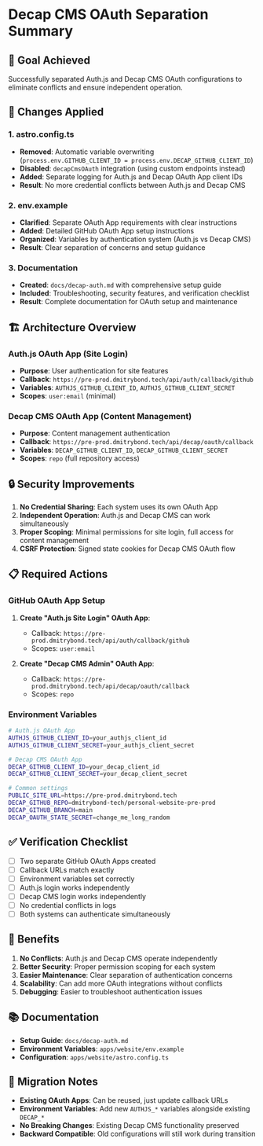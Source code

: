 # Decap CMS OAuth Separation Summary

## 🎯 **Goal Achieved**
Successfully separated Auth.js and Decap CMS OAuth configurations to eliminate conflicts and ensure independent operation.

## 🔧 **Changes Applied**

### 1. **astro.config.ts**
- **Removed**: Automatic variable overwriting (`process.env.GITHUB_CLIENT_ID = process.env.DECAP_GITHUB_CLIENT_ID`)
- **Disabled**: `decapCmsOAuth` integration (using custom endpoints instead)
- **Added**: Separate logging for Auth.js and Decap OAuth App client IDs
- **Result**: No more credential conflicts between Auth.js and Decap CMS

### 2. **env.example**
- **Clarified**: Separate OAuth App requirements with clear instructions
- **Added**: Detailed GitHub OAuth App setup instructions
- **Organized**: Variables by authentication system (Auth.js vs Decap CMS)
- **Result**: Clear separation of concerns and setup guidance

### 3. **Documentation**
- **Created**: `docs/decap-auth.md` with comprehensive setup guide
- **Included**: Troubleshooting, security features, and verification checklist
- **Result**: Complete documentation for OAuth setup and maintenance

## 🏗️ **Architecture Overview**

### **Auth.js OAuth App (Site Login)**
- **Purpose**: User authentication for site features
- **Callback**: `https://pre-prod.dmitrybond.tech/api/auth/callback/github`
- **Variables**: `AUTHJS_GITHUB_CLIENT_ID`, `AUTHJS_GITHUB_CLIENT_SECRET`
- **Scopes**: `user:email` (minimal)

### **Decap CMS OAuth App (Content Management)**
- **Purpose**: Content management authentication
- **Callback**: `https://pre-prod.dmitrybond.tech/api/decap/oauth/callback`
- **Variables**: `DECAP_GITHUB_CLIENT_ID`, `DECAP_GITHUB_CLIENT_SECRET`
- **Scopes**: `repo` (full repository access)

## 🔒 **Security Improvements**

1. **No Credential Sharing**: Each system uses its own OAuth App
2. **Independent Operation**: Auth.js and Decap CMS can work simultaneously
3. **Proper Scoping**: Minimal permissions for site login, full access for content management
4. **CSRF Protection**: Signed state cookies for Decap CMS OAuth flow

## 📋 **Required Actions**

### **GitHub OAuth App Setup**
1. **Create "Auth.js Site Login" OAuth App**:
   - Callback: `https://pre-prod.dmitrybond.tech/api/auth/callback/github`
   - Scopes: `user:email`

2. **Create "Decap CMS Admin" OAuth App**:
   - Callback: `https://pre-prod.dmitrybond.tech/api/decap/oauth/callback`
   - Scopes: `repo`

### **Environment Variables**
```bash
# Auth.js OAuth App
AUTHJS_GITHUB_CLIENT_ID=your_authjs_client_id
AUTHJS_GITHUB_CLIENT_SECRET=your_authjs_client_secret

# Decap CMS OAuth App
DECAP_GITHUB_CLIENT_ID=your_decap_client_id
DECAP_GITHUB_CLIENT_SECRET=your_decap_client_secret

# Common settings
PUBLIC_SITE_URL=https://pre-prod.dmitrybond.tech
DECAP_GITHUB_REPO=dmitrybond-tech/personal-website-pre-prod
DECAP_GITHUB_BRANCH=main
DECAP_OAUTH_STATE_SECRET=change_me_long_random
```

## ✅ **Verification Checklist**

- [ ] Two separate GitHub OAuth Apps created
- [ ] Callback URLs match exactly
- [ ] Environment variables set correctly
- [ ] Auth.js login works independently
- [ ] Decap CMS login works independently
- [ ] No credential conflicts in logs
- [ ] Both systems can authenticate simultaneously

## 🚀 **Benefits**

1. **No Conflicts**: Auth.js and Decap CMS operate independently
2. **Better Security**: Proper permission scoping for each system
3. **Easier Maintenance**: Clear separation of authentication concerns
4. **Scalability**: Can add more OAuth integrations without conflicts
5. **Debugging**: Easier to troubleshoot authentication issues

## 📚 **Documentation**

- **Setup Guide**: `docs/decap-auth.md`
- **Environment Variables**: `apps/website/env.example`
- **Configuration**: `apps/website/astro.config.ts`

## 🔄 **Migration Notes**

- **Existing OAuth Apps**: Can be reused, just update callback URLs
- **Environment Variables**: Add new `AUTHJS_*` variables alongside existing `DECAP_*`
- **No Breaking Changes**: Existing Decap CMS functionality preserved
- **Backward Compatible**: Old configurations will still work during transition

